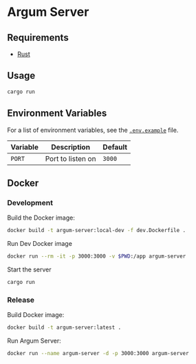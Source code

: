 # Argum Server

## Requirements

- [Rust](https://www.rust-lang.org/tools/install)

## Usage

```bash
cargo run
```

## Environment Variables

For a list of environment variables, see the [`.env.example`](.env.example) file.

| Variable | Description       | Default |
| -------- | ----------------- | ------- |
| `PORT`   | Port to listen on | `3000`  |

## Docker

### Development

Build the Docker image:
```bash
docker build -t argum-server:local-dev -f dev.Dockerfile .
```

Run Dev Docker image
```bash
docker run --rm -it -p 3000:3000 -v $PWD:/app argum-server
```

Start the server
```bash
cargo run
```

### Release

Build Docker image:
```bash
docker build -t argum-server:latest .
```

Run Argum Server:
```bash
docker run --name argum-server -d -p 3000:3000 argum-server
```
